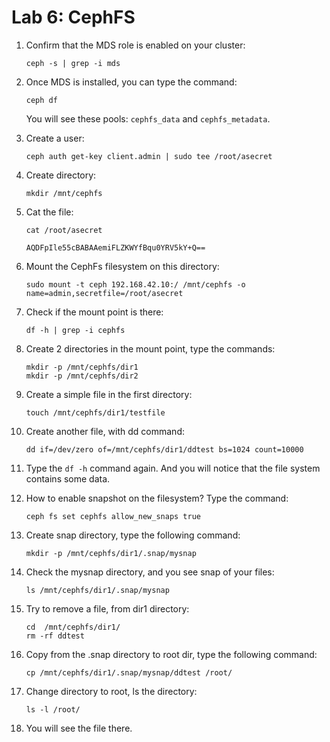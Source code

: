 # Lab 6: CephFS

1. Confirm that the MDS role is enabled on your cluster:
    
    ```
    ceph -s | grep -i mds
    ```

2. Once MDS is installed, you can type the command:
    
    ```
    ceph df
    ```

    You will see these pools: `cephfs_data` and `cephfs_metadata`.

3. Create a user:
    
    ```
    ceph auth get-key client.admin | sudo tee /root/asecret
    ```

4. Create directory:
    
    ```
    mkdir /mnt/cephfs
    ```

5. Cat the file:
    
    ```
    cat /root/asecret
    
    AQDFpIle55cBABAAemiFLZKWYfBqu0YRV5kY+Q==
    ```

6. Mount the CephFs filesystem on this directory:
    
    ```
    sudo mount -t ceph 192.168.42.10:/ /mnt/cephfs -o name=admin,secretfile=/root/asecret
    ```

7. Check if the mount point is there:
    
    ```
    df -h | grep -i cephfs
    ```

8. Create 2 directories in the mount point, type the commands:

    ```
    mkdir -p /mnt/cephfs/dir1      
    mkdir -p /mnt/cephfs/dir2 
    ```

9. Create a simple file in the first directory:

    ```
    touch /mnt/cephfs/dir1/testfile
    ```

10. Create another file, with dd command:
    
    ```
    dd if=/dev/zero of=/mnt/cephfs/dir1/ddtest bs=1024 count=10000
    ```

11. Type the `df -h` command again. And you will notice that the file system contains some data.

12. How to enable snapshot on the filesystem? Type the command:

    ```
    ceph fs set cephfs allow_new_snaps true
    ```

13. Create snap directory, type the following command:

    ```
    mkdir -p /mnt/cephfs/dir1/.snap/mysnap
    ```

14. Check the mysnap directory, and you see snap of your files:

    ```
    ls /mnt/cephfs/dir1/.snap/mysnap
    ```

15. Try to remove a file, from dir1 directory:

    ```
    cd  /mnt/cephfs/dir1/
    rm -rf ddtest
    ```

16. Copy from the .snap directory to root dir, type the following command:
    
    ```
    cp /mnt/cephfs/dir1/.snap/mysnap/ddtest /root/
    ```

17. Change directory to root, ls the directory:

    ```
    ls -l /root/
    ```

18. You will see the file there.
